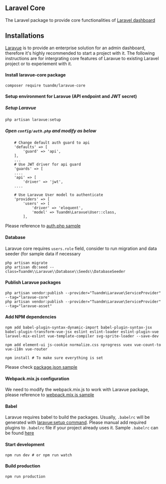 ## Laravel Core
The Laravel package to provide core functionalities of [Laravel dashboard](https://laravue.dev)

## Installations

[Laravue](https://github.com/tuandm/laravue) is to provide an enterprise solution for an admin dashboard, therefore it's highly recommended to start a project with it. The following instructions are for intergrating core features of Laravue to existing Laravel project or to experiement with it.


#### Install laravue-core package

```
composer require tuandm/laravue-core
```
#### Setup environment for Laravue (API endpoint and JWT secret)

##### Setup Laravue
```
php artisan laravue:setup
```

##### Open `config/auth.php` and modify as below

```
    # Change default auth guard to api
    'defaults' => [
        'guard' => 'api',
    ],
    ...
    # Use JWT driver for api guard
    'guards' => [
    ....
    'api' => [
        'driver' => 'jwt',
    ....
    
    # Use Laravue User model to authenticate
    'providers' => [
        'users' => [
            'driver' => 'eloquent',
            'model' => Tuandm\Laravue\User::class,
        ],
``` 
Please reference to [auth.php sample](https://github.com/tuandm/laravue-core/tree/master/src/config/auth.php.sample)

#### Database
Laravue core requires `users.role` field, consider to run migration and data seeder (for sample data if necessary

```
php artisan migrate
php artisan db:seed --class=Tuandm\\Laravue\\Database\\Seeds\\DatabaseSeeder
```

#### Publish Laravue packages

```
php artisan vendor:publish --provider="Tuandm\Laravue\ServiceProvider" --tag="laravue-core"
php artisan vendor:publish --provider="Tuandm\Laravue\ServiceProvider" --tag="laravue-asset"
```

#### Add NPM dependencies
```
npm add babel-plugin-syntax-dynamic-import babel-plugin-syntax-jsx babel-plugin-transform-vue-jsx eslint eslint-loader eslint-plugin-vue laravel-mix-eslint vue-template-compiler svg-sprite-loader --save-dev

npm add element-ui js-cookie normalize.css nprogress vuex vue-count-to vue-i18n vue-router 

npm install # To make sure everything is set
```

Please check [package.json sample](https://github.com/tuandm/laravue-core/tree/master/package.json.sample)

#### Webpack.mix.js configuration
We need to modify the webpack.mix.js to work with Laravue package, please reference to [webpack.mix.js sample](https://github.com/tuandm/laravue-core/tree/master/webpack.mix.js.sample)

#### Babel
Laravue requires babel to build the packages. Usually, `.babelrc` will be generated with [laravue:setup command](#setup-laravue). Please manual add required plugins to `.babelrc` file if your project already uses it. Sample `.babelrc` can be found [here](https://github.com/tuandm/laravue-core/tree/master/.babelrc.sample)

#### Start development

```
npm run dev # or npm run watch
```

#### Build production

```
npm run production
```
